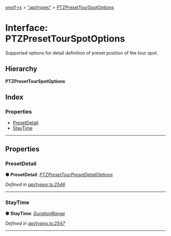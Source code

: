 [onvif-rx](../README.md) > ["api/types"](../modules/_api_types_.md) > [PTZPresetTourSpotOptions](../interfaces/_api_types_.ptzpresettourspotoptions.md)

# Interface: PTZPresetTourSpotOptions

Supported options for detail definition of preset position of the tour spot.

## Hierarchy

**PTZPresetTourSpotOptions**

## Index

### Properties

* [PresetDetail](_api_types_.ptzpresettourspotoptions.md#presetdetail)
* [StayTime](_api_types_.ptzpresettourspotoptions.md#staytime)

---

## Properties

<a id="presetdetail"></a>

###  PresetDetail

**● PresetDetail**: *[PTZPresetTourPresetDetailOptions](_api_types_.ptzpresettourpresetdetailoptions.md)*

*Defined in [api/types.ts:2546](https://github.com/patrickmichalina/onvif-rx/blob/f117e44/src/api/types.ts#L2546)*

___
<a id="staytime"></a>

###  StayTime

**● StayTime**: *[DurationRange](_api_types_.durationrange.md)*

*Defined in [api/types.ts:2547](https://github.com/patrickmichalina/onvif-rx/blob/f117e44/src/api/types.ts#L2547)*

___

